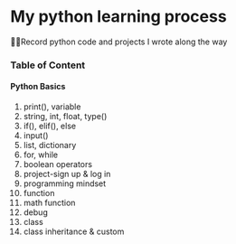 # My python learning process
:woman_technologist:Record python code and projects I wrote along the way

### Table of Content

#### Python Basics
1. print(), variable
2. string, int, float, type()
3. if(), elif(), else
4. input()
5. list, dictionary
6. for, while
7. boolean operators
8. project-sign up & log in
9. programming mindset
10. function
11. math function
12. debug
13. class
14. class inheritance & custom
